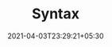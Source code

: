 ---
title: "Syntax"
date: 2021-04-03T23:29:21+05:30
tags:
  - Markdown syntax
  - Sample
  - example
image: /images/reviews/human3.jpg
description: ""
toc:
---